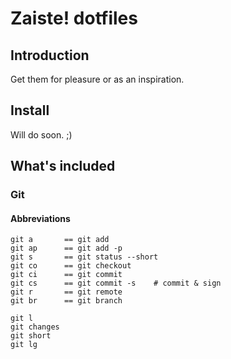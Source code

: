 # Zaiste! dotfiles

## Introduction

Get them for pleasure or as an inspiration.

## Install

Will do soon. ;)

## What's included

### Git

#### Abbreviations

    git a       == git add
    git ap      == git add -p
    git s       == git status --short
    git co      == git checkout
    git ci      == git commit
    git cs      == git commit -s    # commit & sign
    git r       == git remote
    git br      == git branch

    git l
    git changes
    git short
    git lg


